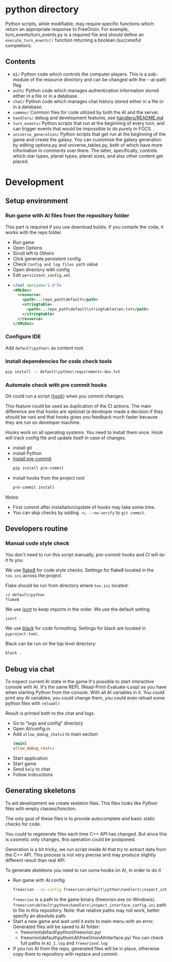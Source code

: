 # python directory

Python scripts, while modifiable, may require specific functions which return
an appropriate response to FreeOrion.
For example, turn_events/turn_events.py is a required file and should define
an `execute_turn_events()` function returning a boolean (successful completion).

## Contents

* `AI/` Python code which controls the computer players.  This is a
sub-module of the resource directory and can be changed with the --ai-path flag.
* `auth/` Python code which manages authentication information stored either in a file
or in a database.
* `chat/` Python code which manages chat history stored either in a file or in
a database.
* `common/` Common files for code utilized by both the AI and the server.
* `handlers/` debug and development features, see [handlers/README.md](handlers/README.md)
* `turn_events/` Python scripts that run at the beginning of every turn, and
can trigger events that would be impossible to do purely in FOCS.
* `universe_generation/` Python scripts that get run at the beginning of the
game and create the galaxy. You can customise the galaxy generation by
editing options.py and universe_tables.py, both of which have more information
in comments over there. The latter, specifically, controls which star types,
planet types, planet sizes, and also other content get placed.

# Development

## Setup environment
### Run game with AI files from the repository folder
This part is required if you use download builds. 
If you compile the code, it works with the repo folder.
- Run game
- Open Options
- Scroll left to Others
- Click generate persistent config
- Check `Config and log files path` value
- Open directory with config
- Edit `persistent_config.xml`
- ```xml
  <?xml version="1.0"?>
  <XMLDoc>
    <resource>
      <path>...repo_path\default</path>
      <stringtable>
        <path>...repo_path\default\stringtables\en.txt</path>
      </stringtable>
    </resource>
  </XMLDoc>
  ```
### Configure IDE
Add `default\python\` as content root.

### Install dependencies for code check tools
```sh
pip install -r default\python\requirements-dev.txt
```

### Automate check with pre commit hooks
Git could run a script
([hook](https://git-scm.com/book/en/v2/Customizing-Git-Git-Hooks)) 
when you commit changes.  

This feature could be used as duplication of the CI actions.
The main difference are that hooks are optional 
(a developer made a decision if they should be run) 
and that hooks gives you feedback much faster 
because they are run on developer machine.

Hooks work on all operating systems.
You need to install them once.
Hook will track config file and update itself in case of changes. 

- install git
- install Python
- [Install pre-commit](https://pre-commit.com/#install) 
    ```sh
    pip install pre-commit
    ```
- install hooks from the project root
    ```sh
    pre-commit install 
    ```

Notes:
- First commit after installation/update of hooks may take some time.
- You can skip checks by adding `-n, --no-verify` to `git commit`.

## Developers routine
### Manual code style check
You don't need to run this script manually, pre-commit hooks and CI will do it fo you.

We use [flake8](https://pypi.python.org/pypi/flake8) for code style checks.
Settings for flake8 located in the `tox.ini` across the project.

Flake should be run from directory where `tox.ini` located:
```sh
cd default/python
flake8
```
We use [isort](https://github.com/PyCQA/isort) to keep imports in the order.
We use the default setting.
```shell
isort .
```

We use [black](https://pypi.org/project/black/) for code formatting.
Settings for black are located in `pyproject.toml`.

Black can be run on the top level directory:
```sh
black .
```

## Debug via chat
To inspect current AI state in the game 
It's possible to start interactive console with AI.
It's the same REPL (Read-Print-Evaluate-Loop) as you have when 
starting Python from the console. With all AI variables in it.
You could print any AI variables, you could change them,
you could even reload some python files with `reload()`

Result is printed both to the chat and logs.

- Go to "logs and config" directory
- Open AI/config.in
- Add `allow_debug_chat=1` to main section
  ```ini
  [main]
  allow_debug_chat=1
  ```
- Start application
- Start game
- Send `help` to chat
- Follow instructions

## Generating skeletons
To aid development we create skeleton files. 
This files looks like Python files with empty classes/function.

The only goal of these files is to provide autocomplete and basic static checks for code.

You could to regenerate files each time C++ API has changed. 
But since this is cosmetic only changes, this operation could be postponed.  

Generation is a bit tricky, we run script inside AI that try to extract data from the C++ API.
This process is not very precise and may produce slightly different result than real API.

To generate skeletons you need to run some hooks on AI, 
in order to do it  
- Run game with AI config 
  ```sh
  freeorion --ai-config freeorion\default\python\handlers\inspect_interface_config.ini 
  ```
  `freeorion` is a path to the game binary (freeorion.exe on Windows).
  `freeorion\default\python\handlers\inspect_interface_config.ini` path to file in this repository. 
  Note: that relative paths may not work, better specify an absolute path.
- Start a new game and wait until it exits to main menu with an error.
  Generated files will be saved to AI folder:
  - freeorion\default\python\freeorion.pyi
  - freeorion\default\python\AI\freeOrionAIInterface.pyi
  You can check full paths in `AI_1.log` and `freeoriond.log`
- If you run AI from the repo, generated files will be in place,
otherwise copy them to repository with replace and commit.
